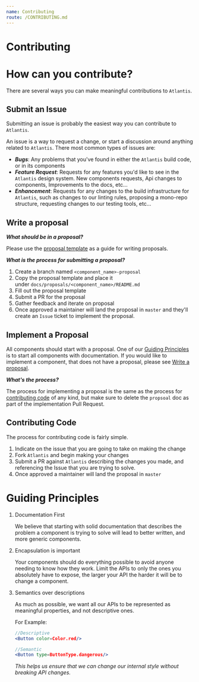 ```yaml
---
name: Contributing
route: /CONTRIBUTING.md
---
```


# Contributing

# How can you contribute?

There are several ways you can make meaningful contributions to `Atlantis`.

## Submit an Issue

Submitting an issue is probably the easiest way you can contribute to
`Atlantis`.

An issue is a way to request a change, or start a discussion around anything
related to `Atlantis`. There most common types of issues are:

- **_Bugs_**: Any problems that you've found in either the `Atlantis` build
  code, or in its components
- **_Feature Request_**: Requests for any features you'd like to see in the
  `Atlantis` design system. New components requests, Api changes to components,
  Improvements to the docs, etc...
- **_Enhancement_**: Requests for any changes to the build infrastructure for
  `Atlantis`, such as changes to our linting rules, proposing a mono-repo
  structure, requesting changes to our testing tools, etc...

## Write a proposal

**_What should be in a proposal?_**

Please use the
[proposal template](https://github.com/GetJobber/atlantis/blob/master/docs/proposals/TEMPLATE.md)
as a guide for writing proposals.

**_What is the process for submitting a proposal?_**

1. Create a branch named `<component_name>-proposal`
2. Copy the proposal template and place it
   under `docs/proposals/<component_name>/README.md`
3. Fill out the proposal template
4. Submit a PR for the proposal
5. Gather feedback and iterate on proposal
6. Once approved a maintainer will land the proposal in `master` and they'll
   create an `Issue` ticket to implement the proposal.

## Implement a Proposal

All components should start with a proposal. One of our
[Guiding Principles](#guiding-principles) is to start all components with
documentation. If you would like to implement a component, that does not have a
proposal, please see [Write a proposal](#write-a-proposal).

**_What's the process?_**

The process for implementing a proposal is the same as the process for
[contributing code](#contributing-code) of any kind, but make sure to delete the
`propsoal` doc as part of the implementation Pull Request.

## Contributing Code

The process for contributing code is fairly simple.

1. Indicate on the issue that you are going to take on making the change
2. Fork `Atlantis` and begin making your changes
3. Submit a PR against `Atlantis` describing the changes you made, and
   referencing the Issue that you are trying to solve.
4. Once approved a maintainer will land the proposal in `master`

# Guiding Principles

1. Documentation First

   We believe that starting with solid documentation that describes the problem
   a component is trying to solve will lead to better written, and more generic
   components.

2. Encapsulation is important

   Your components should do everything possible to avoid anyone needing to know
   how they work. Limit the APIs to only the ones you absolutely have to expose,
   the larger your API the harder it will be to change a component.

3. Semantics over descriptions

   As much as possible, we want all our APIs to be represented as meaningful
   properties, and not descriptive ones.

   For Example:

   ```jsx
   //Descriptive
   <Button color=Color.red/>

   //Semantic
   <Button type=ButtonType.dangerous/>
   ```

   _This helps us ensure that we can change our internal style without breaking
   API changes._
